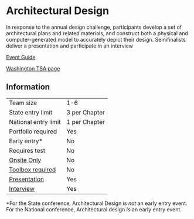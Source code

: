 # Architectural Design

In response to the annual design challenge, participants
develop a set of architectural plans and related materials, and
construct both a physical and computer-generated model to
accurately depict their design. Semifinalists deliver a presentation and participate in an interview

[Event Guide](https://lwsd.sharepoint.com/:b:/r/sites/GR-JHS-TechnologyStudentAssociation-SCA/Shared%20Documents/23-24/Competition/Event%20Guides/HS%20-%20Architectural%20Design.pdf)

[Washington TSA page](https://www.washingtontsa.org/high-school-events/architectural-design)

## Information

|                             |               |
| --------------------------- | ------------- |
| Team size                   | 1-6           |
| State entry limit           | 3 per Chapter |
| National entry limit        | 1 per Chapter |
| Portfolio required          | Yes           |
| Early entry\*               | No            |
| Requires test               | No            |
| [Onsite Only](/#terms)      | No            |
| [Toolbox required](/#terms) | No            |
| [Presentation](/#terms)     | Yes           |
| [Interview](/#terms)        | Yes           |

\*For the State conference, Architectural Design is _not_ an early entry event. For the National conference, Architectural design _is_ an early entry event.
